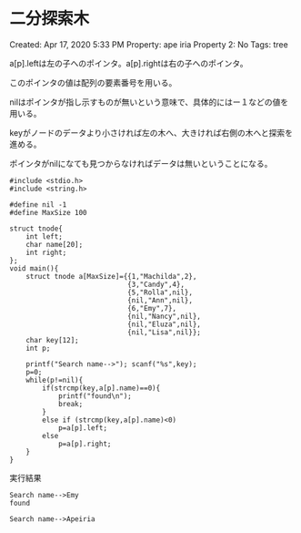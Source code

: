 # 二分探索木

Created: Apr 17, 2020 5:33 PM
Property: ape iria
Property 2: No
Tags: tree

a[p].leftは左の子へのポインタ。a[p].rightは右の子へのポインタ。

このポインタの値は配列の要素番号を用いる。

nilはポインタが指し示すものが無いという意味で、具体的にはー１などの値を用いる。

keyがノードのデータより小さければ左の木へ、大きければ右側の木へと探索を進める。

ポインタがnilになても見つからなければデータは無いということになる。

    #include <stdio.h>
    #include <string.h>
    
    #define nil -1
    #define MaxSize 100
    
    struct tnode{
        int left;
        char name[20];
        int right;
    };
    void main(){
        struct tnode a[MaxSize]={{1,"Machilda",2},
                                 {3,"Candy",4},
                                 {5,"Rolla",nil},
                                 {nil,"Ann",nil},
                                 {6,"Emy",7},
                                 {nil,"Nancy",nil},
                                 {nil,"Eluza",nil},
                                 {nil,"Lisa",nil}};
        char key[12];
        int p;
    
        printf("Search name-->"); scanf("%s",key);
        p=0;
        while(p!=nil){
            if(strcmp(key,a[p].name)==0){
                printf("found\n");
                break;
            }
            else if (strcmp(key,a[p].name)<0)
                p=a[p].left;
            else
                p=a[p].right;
        }
    }

実行結果

    Search name-->Emy
    found

    Search name-->Apeiria